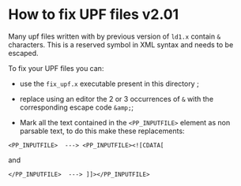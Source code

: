 # How to fix UPF files v2.01

Many upf files written with by previous version of  `ld1.x` contain
 `&` characters.  This  is a reserved symbol in XML syntax and needs to be 
    escaped.

To fix your UPF  files you can:
 * use the `fix_upf.x` executable present in this directory ;

 *   replace using an editor the 2 or 3 occurrences of `&` with
 the corresponding escape code `&amp;`;

 * Mark  all the text contained in the  `<PP_INPUTFILE>`  element
 as non parsable text,   to do this make these replacements:
 ```
 <PP_INPUTFILE>  ---> <PP_INPUTFILE><![CDATA[
 ```

 and
 ```
 </PP_INPUTFILE>  ---> ]]></PP_INPUTFILE>
 ```
